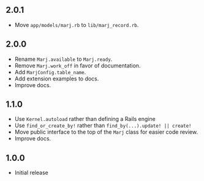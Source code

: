 ## 2.0.1

- Move `app/models/marj.rb` to `lib/marj_record.rb`.

## 2.0.0

- Rename `Marj.available` to `Marj.ready`.
- Remove `Marj.work_off` in favor of documentation.
- Add `MarjConfig.table_name`.
- Add extension examples to docs.
- Improve docs.

## 1.1.0

- Use `Kernel.autoload` rather than defining a Rails engine
- Use `find_or_create_by!` rather than `find_by(...).update! || create!`
- Move public interface to the top of the `Marj` class for easier code review.
- Improve docs.

## 1.0.0

- Initial release